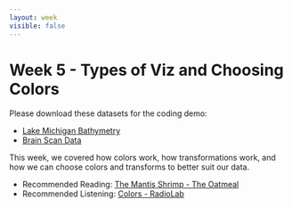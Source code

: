 ```yaml
---
layout: week
visible: false
---
```


# Week 5 - Types of Viz and Choosing Colors

Please download these datasets for the coding demo:

 * [Lake Michigan Bathymetry](data/michigan_lld.flt)
 * [Brain Scan Data](data/single_dicom.h5)

This week, we covered how colors work, how transformations work, and how we can
choose colors and transforms to better suit our data.

 * Recommended Reading: [The Mantis Shrimp - The Oatmeal](https://theoatmeal.com/comics/mantis_shrimp)
 * Recommended Listening: [Colors - RadioLab](https://www.wnycstudios.org/story/211119-colors)
